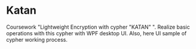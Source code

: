 # Katan
Coursework "Lightweight Encryption with cypher "KATAN" ".
Realize basic operations with this cypher with WPF desktop UI.
Also, here UI sample of cypher working process.

